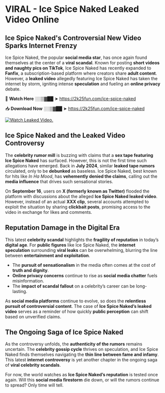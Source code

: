 # VIRAL - Ice Spice Naked Leaked Video Online

## **Ice Spice Naked's Controversial New Video Sparks Internet Frenzy**  

Ice Spice Naked, the popular **social media star**, has once again found themselves at the center of a **viral scandal**. Known for posting **short videos and naughty pics on TikTok**, Ice Spice Naked has recently expanded to **Fanfix**, a subscription-based platform where creators share **adult content**. However, a **leaked video** allegedly featuring Ice Spice Naked has taken the internet by storm, igniting intense **speculation** and fueling an **online privacy** debate.  

🔴 **Watch Here** ░░▒▓██ ➤ https://2k25fun.com/ice-spice-naked  

📥 **Download Now** ░░▒▓██ ➤ https://2k25fun.com/ice-spice-naked  

[![Watch Leaked Video.](https://miro.medium.com/v2/resize:fit:828/format:webp/1*cilzJN44JGOrTw9NJCrNHA.gif "Watch Leaked Video")](https://2k25fun.com/ice-spice-naked)

## **Ice Spice Naked and the Leaked Video Controversy**  

The **celebrity rumor mill** is buzzing with claims that a **sex tape featuring Ice Spice Naked** has surfaced. However, this is not the first time such allegations have emerged. Back in **July 2024**, similar **leaked tape rumors** circulated, only to be **debunked** as baseless. Ice Spice Naked, best known for hits like *In Ha Mood*, has **vehemently denied the claims**, calling out the **media influence** that drives such sensational stories.  

On **September 16**, users on **X (formerly known as Twitter)** flooded the platform with discussions about the alleged **Ice Spice Naked leaked video**. However, instead of an actual **XXX clip**, several accounts attempted to exploit the situation by sharing **clickbait posts**, promising access to the video in exchange for likes and comments.  

## **Reputation Damage in the Digital Era**  

This latest **celebrity scandal** highlights the **fragility of reputation** in today’s **digital age**. For **public figures** like Ice Spice Naked, the **internet speculation** surrounding **viral leaks** can be overwhelming, blurring the line between **entertainment and exploitation**.  

- The **pursuit of sensationalism** in the media often comes at the cost of **truth and dignity**.  
- **Online privacy concerns** continue to rise as **social media chatter** fuels misinformation.  
- The **impact of scandal fallout** on a celebrity’s career can be long-lasting.  

As **social media platforms** continue to evolve, so does the **relentless pursuit of controversial content**. The case of **Ice Spice Naked’s leaked video** serves as a reminder of how quickly **public perception** can shift based on unverified claims.  

## **The Ongoing Saga of Ice Spice Naked**  

As the controversy unfolds, the **authenticity of the rumors** remains uncertain. The **celebrity gossip cycle** thrives on speculation, and Ice Spice Naked finds themselves navigating the **thin line between fame and infamy**. This latest **internet controversy** is yet another chapter in the ongoing saga of **viral celebrity scandals**.  

For now, the world watches as **Ice Spice Naked’s reputation** is tested once again. Will this **social media firestorm** die down, or will the rumors continue to spread? Only time will tell.